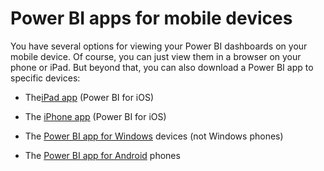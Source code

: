 ﻿<properties 
   pageTitle="Power BI apps for mobile devices"
   description="Power BI apps for mobile devices"
   services="powerbi" 
   documentationCenter="" 
   authors="jastru" 
   manager="mblythe" 
   editor=""
   tags=""/>
 
<tags
   ms.service="powerbi"
   ms.devlang="NA"
   ms.topic="article"
   ms.tgt_pltfrm="NA"
   ms.workload="powerbi"
   ms.date="10/15/2015"
   ms.author="jastru"/>

# Power BI apps for mobile devices  

You have several options for viewing your Power BI dashboards on your mobile device. Of course, you can just view them in a browser on your phone or iPad. But beyond that, you can also download a Power BI app to specific devices:

-   The[iPad app](https://support.powerbi.com/knowledgebase/topics/77999) (Power BI for iOS)

-   The [iPhone app](https://support.powerbi.com/knowledgebase/articles/527036) (Power BI for iOS)

-   The [Power BI app for Windows](https://support.powerbi.com/knowledgebase/articles/510917) devices (not Windows phones)

-   The [Power BI app for Android](https://support.powerbi.com/knowledgebase/articles/577773-get-started-with-the-power-bi-for-android-app) phones  